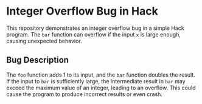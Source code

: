 # Integer Overflow Bug in Hack

This repository demonstrates an integer overflow bug in a simple Hack program. The `bar` function can overflow if the input `x` is large enough, causing unexpected behavior.

## Bug Description

The `foo` function adds 1 to its input, and the `bar` function doubles the result. If the input to `bar` is sufficiently large, the intermediate result in `bar` may exceed the maximum value of an integer, leading to an overflow. This could cause the program to produce incorrect results or even crash.